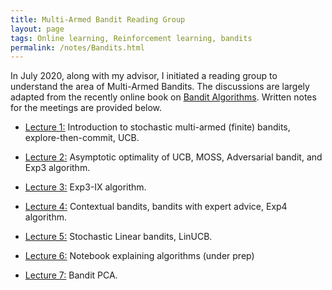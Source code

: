 ```yaml
---
title: Multi-Armed Bandit Reading Group
layout: page
tags: Online learning, Reinforcement learning, bandits
permalink: /notes/Bandits.html
---
```


In July 2020, along with my advisor, I initiated a reading group to understand the area of Multi-Armed Bandits. The discussions are largely adapted from the recently online book on [Bandit Algorithms](https://tor-lattimore.com/downloads/book/book.pdf). Written notes for the meetings are provided below. 

* [Lecture 1:](/assets/bandit_1.pdf "Notes") Introduction to stochastic multi-armed (finite) bandits, explore-then-commit, UCB.

* [Lecture 2:](/assets/bandit_2.pdf "Notes") Asymptotic optimality of UCB, MOSS, Adversarial bandit, and Exp3 algorithm.

* [Lecture 3:](/assets/bandit_3.pdf "Notes") Exp3-IX algorithm.

* [Lecture 4:](/assets/bandit_4.pdf "Notes") Contextual bandits, bandits with expert advice, Exp4 algorithm.

* [Lecture 5:](/assets/bandit_5.pdf "Notes") Stochastic Linear bandits, LinUCB.

* [Lecture 6:](https://github.com/praneethmurthy/praneethmurthy.github.io/blob/master/assets/bandits_examples.ipynb "Notes") Notebook explaining algorithms (under prep)

* [Lecture 7:](/assets/bandit_pca_notes.pdf "Notes") Bandit PCA.

